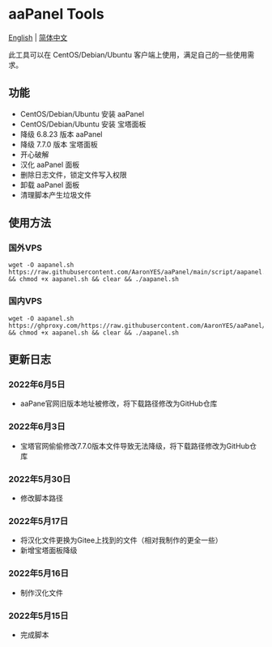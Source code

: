 # aaPanel Tools

[English](https://github.com/AaronYES/aaPanel/blob/main/README.md)&nbsp;|&nbsp;[简体中文](https://github.com/AaronYES/aaPanel/blob/main/READM_zh.md)

此工具可以在 CentOS/Debian/Ubuntu 客户端上使用，满足自己的一些使用需求。

## 功能

- CentOS/Debian/Ubuntu 安装 aaPanel
- CentOS/Debian/Ubuntu 安装 宝塔面板
- 降级 6.8.23 版本 aaPanel
- 降级 7.7.0  版本 宝塔面板
- 开心破解
- 汉化 aaPanel 面板
- 删除日志文件，锁定文件写入权限
- 卸载 aaPanel 面板
- 清理脚本产生垃圾文件

## 使用方法

### 国外VPS
~~~
wget -O aapanel.sh https://raw.githubusercontent.com/AaronYES/aaPanel/main/script/aapanel.sh && chmod +x aapanel.sh && clear && ./aapanel.sh
~~~
### 国内VPS
~~~
wget -O aapanel.sh https://ghproxy.com/https://raw.githubusercontent.com/AaronYES/aaPanel/main/script/aapanel.sh && chmod +x aapanel.sh && clear && ./aapanel.sh
~~~

## 更新日志
### 2022年6月5日
- aaPane官网旧版本地址被修改，将下载路径修改为GitHub仓库

### 2022年6月3日
- 宝塔官网偷偷修改7.7.0版本文件导致无法降级，将下载路径修改为GitHub仓库

### 2022年5月30日
- 修改脚本路径

### 2022年5月17日
- 将汉化文件更换为Gitee上找到的文件（相对我制作的更全一些）
- 新增宝塔面板降级

### 2022年5月16日
- 制作汉化文件

### 2022年5月15日
- 完成脚本